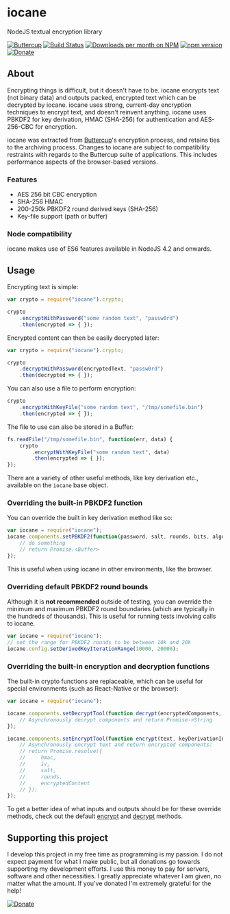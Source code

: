 # iocane
NodeJS textual encryption library

[![Buttercup](https://cdn.rawgit.com/buttercup-pw/buttercup-assets/6582a033/badge/buttercup-slim.svg)](https://buttercup.pw) [![Build Status](https://travis-ci.org/perry-mitchell/iocane.svg?branch=master)](https://travis-ci.org/perry-mitchell/iocane) [![Downloads per month on NPM](https://img.shields.io/npm/dm/iocane.svg?maxAge=2592000)](https://www.npmjs.com/package/iocane/) [![npm version](https://badge.fury.io/js/iocane.svg)](https://www.npmjs.com/package/iocane/) [![Donate](https://www.paypalobjects.com/webstatic/en_US/i/btn/png/btn_donate_74x21.png)](https://paypal.me/perryjamesmitchell)

## About
Encrypting things is difficult, but it doesn't have to be. iocane encrypts text (not binary data) and outputs packed, encrypted text which can be decrypted by iocane. iocane uses strong, current-day encryption techniques to encrypt text, and doesn't reinvent anything. iocane uses PBKDF2 for key derivation, HMAC (SHA-256) for authentication and AES-256-CBC for encryption.

iocane was extracted from [Buttercup](https://github.com/buttercup-pw/buttercup-core)'s encryption process, and retains ties to the archiving process. Changes to iocane are subject to compatibility restraints with regards to the Buttercup suite of applications. This includes performance aspects of the browser-based versions.

### Features
 - AES 256 bit CBC encryption
 - SHA-256 HMAC
 - 200-250k PBKDF2 round derived keys (SHA-256)
 - Key-file support (path or buffer)

### Node compatibility
iocane makes use of ES6 features available in NodeJS 4.2 and onwards.

## Usage
Encrypting text is simple:

```javascript
var crypto = require("iocane").crypto;

crypto
    .encryptWithPassword("some random text", "passw0rd")
    .then(encrypted => { });
```

Encrypted content can then be easily decrypted later:

```javascript
var crypto = require("iocane").crypto;

crypto
    .decryptWithPassword(encryptedText, "passw0rd")
    .then(decrypted => { });
```

You can also use a file to perform encryption:

```javascript
crypto
    .encryptWithKeyFile("some random text", "/tmp/somefile.bin")
    .then(encrypted => { });
```

The file to use can also be stored in a Buffer:

```javascript
fs.readFile("/tmp/somefile.bin", function(err, data) {
    crypto
        .encryptWithKeyFile("some random text", data)
        .then(encrypted => { });
});
```

There are a variety of other useful methods, like key derivation etc., available on the `iocane` base object.

### Overriding the built-in PBKDF2 function
You can override the built in key derivation method like so:

```javascript
var iocane = require("iocane");
iocane.components.setPBKDF2(function(password, salt, rounds, bits, algorithm) {
    // do something
    // return Promise.<Buffer>
});
```

This is useful when using iocane in other environments, like the browser.

### Overriding default PBKDF2 round bounds
Although it is **not recommended** outside of testing, you can override the minimum and maximum PBKDF2 round boundaries (which are typically in the hundreds of thousands). This is useful for running tests involving calls to iocane.

```javascript
var iocane = require("iocane");
// set the range for PBKDF2 rounds to be between 10k and 20k
iocane.config.setDerivedKeyIterationRange(10000, 20000);
```

### Overriding the built-in encryption and decryption functions
The built-in crypto functions are replaceable, which can be useful for special environments (such as React-Native or the browser):

```javascript
var iocane = require("iocane");

iocane.components.setDecryptTool(function decrypt(encryptedComponents, keyDerivationInfo) {
    // Asynchronously decrypt components and return Promise->String
});

iocane.components.setEncryptTool(function encrypt(text, keyDerivationInfo) {
    // Asynchronously encrypt text and return encrypted components:
    // return Promise.resolve({
    //     hmac,
    //     iv,
    //     salt,
    //     rounds,
    //     encryptedContent
    // });
});
```

To get a better idea of what inputs and outputs should be for these override methods, check out the default [encrypt](https://github.com/perry-mitchell/iocane/blob/b7fc976ac3790603b4748016b95e5b320b4c8283/source/components.js#L33) and [decrypt](https://github.com/perry-mitchell/iocane/blob/b7fc976ac3790603b4748016b95e5b320b4c8283/source/components.js#L10) methods.

## Supporting this project
I develop this project in my free time as programming is my passion. I do not expect payment for what I make public, but all donations go towards supporting my development efforts. I use this money to pay for servers, software and other necessities. I greatly appreciate whatever I am given, no matter what the amount. If you've donated I'm extremely grateful for the help!

[![Donate](https://www.paypalobjects.com/webstatic/en_US/i/btn/png/btn_donate_74x21.png)](https://paypal.me/perryjamesmitchell)
